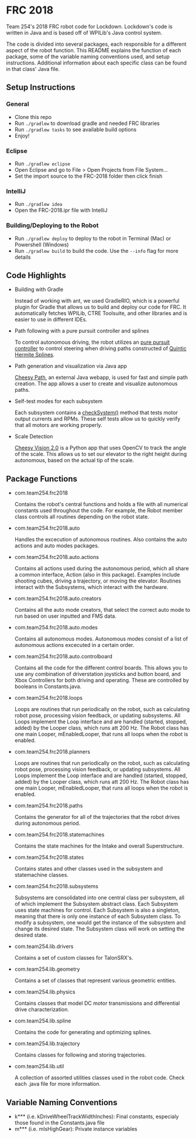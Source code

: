 # FRC 2018

Team 254's 2018 FRC robot code for Lockdown. Lockdown's code is written in Java and is based off of WPILib's Java control system.

The code is divided into several packages, each responsible for a different aspect of the robot function. This README explains the function of each package, some of the variable naming conventions used, and setup instructions. Additional information about each specific class can be found in that class' Java file.

## Setup Instructions

### General
- Clone this repo
- Run `./gradlew` to download gradle and needed FRC libraries
- Run `./gradlew tasks` to see available build options
- Enjoy!

### Eclipse
- Run `./gradlew eclipse`
- Open Eclipse and go to File > Open Projects from File System...
- Set the import source to the FRC-2018 folder then click finish

### IntelliJ
- Run `./gradlew idea`
- Open the FRC-2018.ipr file with IntelliJ

### Building/Deploying to the Robot
- Run `./gradlew deploy` to deploy to the robot in Terminal (Mac) or Powershell (Windows)
- Run `./gradlew build` to build the code.  Use the `--info` flag for more details

## Code Highlights
- Building with Gradle

	Instead of working with ant, we used GradleRIO, which is a powerful plugin for Gradle that allows us to build and deploy our code for FRC. It automatically fetches WPILib, CTRE Toolsuite, and other libraries and is easier to use in different IDEs. 

- Path following with a pure pursuit controller and splines

	To control autonomous driving, the robot utilizes an [pure pursuit controller](src/main/java/com/team254/lib/trajectory/PurePursuitController.java) to control steering when driving paths constructed of [Quintic Hermite Splines](src/main/java/com/team254/lib/spline/QuinticHermiteSpline.java).

- Path generation and visualization via Java app

	[Cheesy Path](cheesy-path), an external Java webapp, is used for fast and simple path creation. The app allows a user to create and visualize autonomous paths.

- Self-test modes for each subsystem

	Each subsystem contains a [checkSystem()](src/main/java/com/team254/frc2018/subsystems/Drive.java#L464) method that tests motor output currents and RPMs.  These self tests allow us to quickly verify that all motors are working properly.

- Scale Detection

	[Cheesy Vision 2.0](dash/CheesyVision2.py) is a Python app that uses OpenCV to track the angle of the scale. This allows us to set our elevator to the right height during autonomous, based on the actual tip of the scale.

## Package Functions
- com.team254.frc2018

	Contains the robot's central functions and holds a file with all numerical constants used throughout the code. For example, the Robot member class controls all routines depending on the robot state.

- com.team254.frc2018.auto

	Handles the excecution of autonomous routines.  Also contains the auto actions and auto modes packages.
	
- com.team254.frc2018.auto.actions

	Contains all actions used during the autonomous period, which all share a common interface, Action (also in this package). Examples include shooting cubes, driving a trajectory, or moving the elevator. Routines interact with the Subsystems, which interact with the hardware.

- com.team254.frc2018.auto.creators

	Contains all the auto mode creators, that select the correct auto mode to run based on user inputted and FMS data.
	
- com.team254.frc2018.auto.modes
	
	Contains all autonomous modes. Autonomous modes consist of a list of autonomous actions excecuted in a certain order.

- com.team254.frc2018.auto.controlboard
	
	Contains all the code for the different control boards. This allows you to use any combination of driverstation joysticks and button board, and Xbox Controllers for both driving and operating. These are controlled by booleans in Constants.java.
	
- com.team254.frc2018.loops

	Loops are routines that run periodically on the robot, such as calculating robot pose, processing vision feedback, or updating subsystems. All Loops implement the Loop interface and are handled (started, stopped, added) by the Looper class, which runs att 200 Hz.
	The Robot class has one main Looper, mEnabledLooper, that runs all loops when the robot is enabled.

- com.team254.frc2018.planners

	Loops are routines that run periodically on the robot, such as calculating robot pose, processing vision feedback, or updating subsystems. All Loops implement the Loop interface and are handled (started, stopped, added) by the Looper class, which runs att 200 Hz.
	The Robot class has one main Looper, mEnabledLooper, that runs all loops when the robot is enabled.
	
- com.team254.frc2018.paths

    Contains the generator for all of the trajectories that the robot drives during autonomous period.

- com.team254.frc2018.statemachines

    Contains the state machines for the Intake and overall Superstructure.

- com.team254.frc2018.states

    Contains states and other classes used in the subsystem and statemachine classes.

- com.team254.frc2018.subsystems
	
	Subsystems are consolidated into one central class per subsystem, all of which implement the Subsystem abstract class. Each Subsystem uses state machines for control.
	Each Subsystem is also a singleton, meaning that there is only one instance of each Subsystem class. To modify a subsystem, one would get the instance of the subsystem and change its desired state. The Subsystem class will work on setting the desired state.
	
- com.team254.lib.drivers

    Contains a set of custom classes for TalonSRX's.
	
- com.team254.lib.geometry

    Contains a set of classes that represent various geometric entities.
	
- com.team254.lib.physics

    Contains classes that model DC motor transmissions and differential drive characterization.

- com.team254.lib.spline

    Contains the code for generating and optimizing splines.

- com.team254.lib.trajectory

    Contains classes for following and storing trajectories.

- com.team254.lib.util

    A collection of assorted utilities classes used in the robot code. Check each .java file for more information.
	
## Variable Naming Conventions
- k*** (i.e. kDriveWheelTrackWidthInches): Final constants, especialy those found in the Constants.java file
- m***  (i.e. mIsHighGear): Private instance variables
